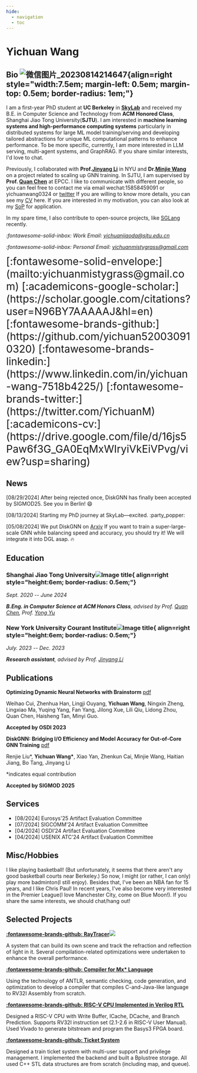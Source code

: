 ```yaml
---
hide:
  - navigation
  - toc
---
```


# Yichuan Wang 

## Bio ![微信图片_20230814214647](https://github.com/yichuan520030910320/yichuan520030910320.github.io/assets/73766326/9129f24b-aa5e-4674-a918-4b2160887792){align=right style="width:7.5em; margin-left: 0.5em; margin-top: 0.5em; border-radius: 1em;"}

I am a first-year PhD student at **UC Berkeley** in **[SkyLab](https://sky.cs.berkeley.edu/)** and received my B.E. in Computer Science and Technology from **ACM Honored Class**, Shanghai Jiao Tong University(**SJTU**). I am interested in **machine learning systems and high-performance computing systems** particularly in distributed systems for large ML model training/serving and developing tailored abstractions for unique ML computational patterns to enhance performance. To be more specific, currently, I am more interested in LLM serving, multi-agent systems, and GraphRAG. If you share similar interests, I'd love to chat.

Previously, I collaborated with **Prof.[Jinyang Li](http://www.news.cs.nyu.edu/~jinyang/)** in NYU and **Dr.[Minjie Wang](https://jermainewang.github.io/)** on a project related to scaling up GNN training. In SJTU, I am supervised by **Prof. [Quan Chen](https://www.cs.sjtu.edu.cn/~chen-quan/)** at EPCC. 
I like to communicate with different people, so you can feel free to contact me via email wechat:15858459091 or yichuanwang0324 or [twitter](https://twitter.com/YichuanM)
If you are willing to know more details, you can see my [CV](https://docdro.id/AOZx9dN) here. If you are interested in my motivation, you can also look at my [SoP](https://docdro.id/OvdjJ6Q) for application.

In my spare time,  I also contribute to open-source projects, like [SGLang](https://github.com/sgl-project/sglang) recently.

*:fontawesome-solid-inbox: Work Email: [yichuanjiaoda@sjtu.edu.cn](mailto:yichuanjiaoda@sjtu.edu.cn)*

*:fontawesome-solid-inbox: Personal Email: [yichuanmistygrass@gmail.com](mailto:yichuanmistygrass@gmail.com)*

<span style="font-size:2em;">
  [:fontawesome-solid-envelope:](mailto:yichuanmistygrass@gmail.com)
  [:academicons-google-scholar:](https://scholar.google.com/citations?user=N96BY7AAAAAJ&hl=en)
  [:fontawesome-brands-github:](https://github.com/yichuan520030910320)
  [:fontawesome-brands-linkedin:](https://www.linkedin.com/in/yichuan-wang-7518b4225/)
  [:fontawesome-brands-twitter:](https://twitter.com/YichuanM)
  [:academicons-cv:](https://drive.google.com/file/d/16js5Paw6f3G_GA0EqMxWIryiVkEiVPvg/view?usp=sharing) <!-- Your CV link -->
</span>

## News

[08/29/2024] After being rejected once, DiskGNN has finally been accepted by SIGMOD25. See you in Berlin! ​:smile:


[08/13/2024] Starting my PhD journey at SkyLab—excited. :party_popper:

[05/08/2024] We put DiskGNN on [Arxiv](https://arxiv.org/pdf/2405.05231) If you want to train a super-large-scale GNN while balancing speed and accuracy, you should try it! We will integrate it into DGL asap. :fire:

## Education

### Shanghai Jiao Tong University![Image title](images/favicon.png){ align=right style="height:6em; border-radius: 0.5em;"}

*Sept. 2020 -- June 2024*

***B.Eng. in Computer Science at ACM Honors Class**, advised by Prof. [Quan Chen](https://www.cs.sjtu.edu.cn/~chen-quan/), Prof. [Yong Yu](https://scholar.google.com/citations?user=-84M1m0AAAAJ)*


### New York University Courant Institute![Image title](images/nyu.png){ align=right style="height:6em; border-radius: 0.5em;"}

*July. 2023 -- Dec. 2023*

***Research assistant**, advised by Prof. [Jinyang Li](http://www.news.cs.nyu.edu/~jinyang/)*

## Publications

**Optimizing Dynamic Neural Networks with Brainstorm**  [pdf](https://www.usenix.org/system/files/osdi23-cui.pdf)

Weihao Cui, Zhenhua Han, Lingji Ouyang, **Yichuan Wang**, Ningxin Zheng, Lingxiao Ma, Yuqing Yang, Fan Yang, Jilong Xue, Lili Qiu, Lidong Zhou, Quan Chen, Haisheng Tan, Minyi Guo. 

**Accepted by OSDI 2023** 

**DiskGNN: Bridging I/O Efficiency and Model Accuracy for Out-of-Core GNN Training** [pdf](https://arxiv.org/pdf/2405.05231)

Renjie Liu\*, **Yichuan Wang\***, Xiao Yan, Zhenkun Cai, Minjie Wang, Haitian Jiang, Bo Tang, Jinyang Li

\*indicates equal contribution

**Accepted by SIGMOD 2025**

## Services
- [08/2024] Eurosys'25 Artifact Evaluation Committee
- [07/2024] SIGCOMM'24 Artifact Evaluation Committee
- [04/2024] OSDI’24  Artifact Evaluation Committee 
- [04/2024] USENIX ATC’24  Artifact Evaluation Committee 	

## Misc/Hobbies

I like playing basketball! (But unfortunately, it seems that there aren't any good basketball courts near Berkeley.) So now, I might (or rather, I can only) play more badminton(I still enjoy). Besides that, I've been an NBA fan for 15 years, and I like Chris Paul! In recent years, I've also become very interested in the Premier League(I love Manchester City, come on Blue Moon!). If you share the same interests, we should chat/hang out!

## Selected Projects
**[:fontawesome-brands-github: RayTracer](https://github.com/yichuan520030910320/raytracer)[![](https://img.shields.io/github/stars/yichuan520030910320/raytracer.svg?style=social)](https://github.com/yichuan520030910320/raytracer/stargazers)**


A system that can build its own scene and track the refraction and reflection of light in it. Several compilation-related optimizations were undertaken to enhance the overall performance.

**[:fontawesome-brands-github: Compiler for Mx* Language](https://github.com/yichuan520030910320/compiler_2021)**

Using the technology of ANTLR, semantic checking, code generation, and optimization to develop a compiler that compiles C-and-Java-like language to RV32I Assembly from scratch.

**[:fontawesome-brands-github: RISC-V CPU Implemented in Verilog RTL](https://github.com/yichuan520030910320/CPU_ACM_2021)**

Designed a RISC-V CPU with Write Buffer, ICache, DCache, and Branch Prediction. Supports RV32I instruction set (2.1-2.6 in RISC-V User Manual). Used Vivado to generate bitstream and program the Basys3 FPGA board.

**[:fontawesome-brands-github: Ticket System ](https://github.com/yichuan520030910320/My_train)**

Designed a train ticket system with multi-user support and privilege management. I implemented the backend and built a Bplustree storage. All used C++ STL data structures are from scratch (including map, and queue).




<script type="text/javascript" id="clustrmaps" src="//clustrmaps.com/map_v2.js?d=vKDFbzvNtdhkO6iWYD25euhaXiT5AUrPPEenMbdR3I0&cl=ffffff&w=a"></script>

